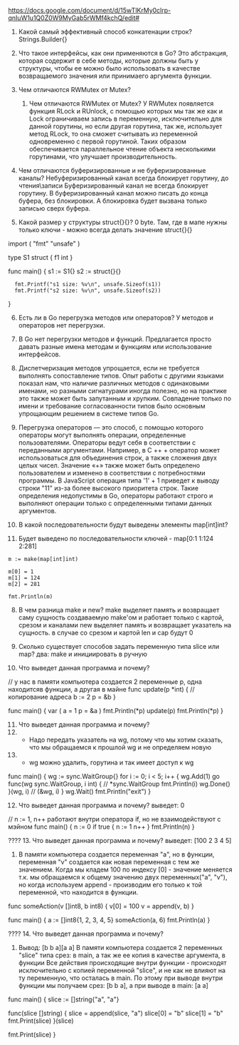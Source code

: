 https://docs.google.com/document/d/15wTlKrMy0clrp-qnIuW1u1Q0Z0W9MyGab5rWMf4kchQ/edit#

1. Какой самый эффективный способ конкатенации строк? Strings.Builder{}

2. Что такое интерфейсы, как они применяются в Go? Это абстракция, которая содержит в себе методы, которые должны быть у структуры, чтобы ее можно было использовать в качестве возвращаемого значения или принимаего аргумента функции.

3. Чем отличаются RWMutex от Mutex?
   1. Чем отличаются RWMutex от Mutex?
    У RWMutex появляется функция RLock и RUnlock, с помощью которых мы так же как и Lock ограничиваем запись в переменную, исключительно для данной горутины, но если другая горутина, так же, использует метод RLock, то она сможет считывать из переменной одновременно с первой горутиной.
    Таких образом обеспечивается параллельное чтение объекта несколькими горутинами, что улучшает производительность.

4. Чем отличаются буферизированные и не буферизированные каналы? Небуферизированный канал всегда блокирует горутину, до чтения\записи Буферизированный канал не всегда блокирует горутину. В буферизированный канал можно писать до конца буфера, без блокировки. А блокировка будет вызвана только записью сверх буфера.

5. Какой размер у структуры struct{}{}? 0 byte. Там, где в мапе нужны только ключи - можно всегда делать значение struct{}{}

  import (
      "fmt"
      "unsafe"
  )

  type S1 struct {
      f1 int
  }

  func main() {
      s1 := S1{}
      s2 := struct{}{}

      fmt.Printf("s1 size: %v\n", unsafe.Sizeof(s1))
      fmt.Printf("s2 size: %v\n", unsafe.Sizeof(s2))
  }

6. Есть ли в Go перегрузка методов или операторов? У методов и операторов нет перегрузки.

 1. В Go нет перегрузки методов и функций. Предлагается просто давать разные имена методам и функциям или использование интерфейсов.

 2. Диспетчеризация методов упрощается, если не требуется выполнять сопоставление типов. Опыт работы с другими языками показал нам, что наличие различных методов с одинаковыми именами, но разными сигнатурами иногда полезно, но на практике это также может быть запутанным и хрупким. Совпадение только по имени и требование согласованности типов было основным упрощающим решением в системе типов Go.

 3. Перегрузка операторов — это способ, с помощью которого операторы могут выполнять операции, определенные пользователями. Операторы ведут себя в соответствии с переданными аргументами. Например, в C ++ + оператор может использоваться для объединения строк, а также сложения двух целых чисел. Значение «+» также может быть определено пользователем и изменено в соответствии с потребностями программы. В JavaScript операция типа '1' + 1 приведет к выводу строки "11" из-за более высокого приоритета строк. Такие определения недопустимы в Go, операторы работают строго и выполняют операции только с определенными типами данных аргументов.

7. В какой последовательности будут выведены элементы map[int]int? 
  1. Будет выведено по последовательности ключей - map[0:1 1:124 2:281]

	m := make(map[int]int)

	m[0] = 1
	m[1] = 124
	m[2] = 281

	fmt.Println(m)

8. В чем разница make и new? make выделяет память и возвращает саму сущность создаваемую make'ом и работает только с картой, срезом и каналами new выделяет память и возвращает указатель на сущность. в случае со срезом и картой len и cap будут 0

9. Сколько существует способов задать переменную типа slice или map? два: make и инициировать в ручную

10. Что выведет данная программа и почему? 

// у нас в памяти компьютера создается 2 переменные p, одна находитсяв функции, а другая в майне
func update(p *int) { // копирование адреса
	b := 2
	p = &b
}

func main() {
	var (
		a = 1
		p = &a
	)
	fmt.Println(*p)
	update(p)
	fmt.Println(*p)
}

11. Что выведет данная программа и почему? 
 1. - Надо передать указатель на wg, потому что мы хотим сказать, что мы обращаемся к прошлой wg и не определяем новую
 2. - wg можно удалить, горутина и так имеет доступ к wg

func main() {
	wg := sync.WaitGroup{}
	for i := 0; i < 5; i++ {
		wg.Add(1)
		go func(wg sync.WaitGroup, i int) { // *sync.WaitGroup
			fmt.Println(i)
			wg.Done()
		}(wg, i)                            // (&wg, i)
	}
	wg.Wait()
	fmt.Println("exit")
}

12. Что выведет данная программа и почему? выведет: 0

// n := 1, n++  работают внутри оператора if, но не взаимодействуют с мэйном
func main() { 
	n := 0
	if true {
	    n := 1 
		n++
	}
	fmt.Println(n)
}


???? 13. Что выведет данная программа и почему? выведет: [100 2 3 4 5] 

 1. В памяти компьютера создается переменная "a", но в функции, переменная "v" создается как новая переменная с тем же значением.
 Когда мы кладем 100 по индексу [0] - значение меняется т.к. мы обращаемся к общему значению двух переменных("a", "v"), но когда используем append - производим его только к той переменной, что находится в функции.

func someAction(v []int8, b int8) {
  v[0] = 100
  v = append(v, b)
}

func main() {
  a := []int8{1, 2, 3, 4, 5}
  someAction(a, 6)
  fmt.Println(a)
}


???? 14. Что выведет данная программа и почему?

 1. Вывод: [b b a][a a]
 В памяти компьютера создается 2 переменных "slice" типа срез: в main, а так же ее копия в качестве аргумента, в функции
 Все действия происходящие внутри функции - происходят исключительно с копией переменной "slice", и не как не влияют на ту переменную, что осталась в main. По этому при выводе внутри функции мы получаем срез: [b b a], а при выводе в main: [a a]

func main() {
  slice := []string{"a", "a"}

  func(slice []string) {
     slice = append(slice, "a")
     slice[0] = "b"
     slice[1] = "b"
     fmt.Print(slice)
  }(slice)

  fmt.Print(slice)
}
